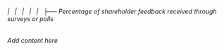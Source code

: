 ###### |   |   |   |   |   ├── Percentage of shareholder feedback received through surveys or polls

*Add content here*
